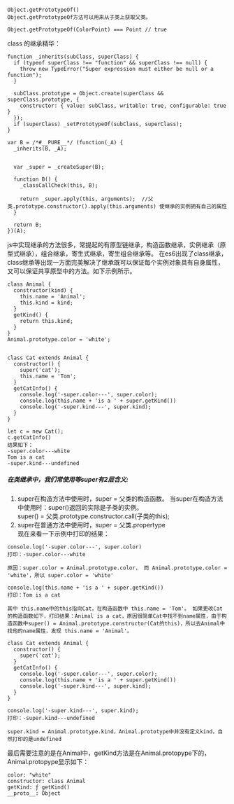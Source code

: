 ####
```
Object.getPrototypeOf()
Object.getPrototypeOf方法可以用来从子类上获取父类。

Object.getPrototypeOf(ColorPoint) === Point // true
```

class 的继承精华：
```
function _inherits(subClass, superClass) {
  if (typeof superClass !== "function" && superClass !== null) {
    throw new TypeError("Super expression must either be null or a function");
  }

  subClass.prototype = Object.create(superClass && superClass.prototype, {
    constructor: { value: subClass, writable: true, configurable: true }
  });
  if (superClass) _setPrototypeOf(subClass, superClass);
}

var B = /*#__PURE__*/ (function(_A) {
  _inherits(B, _A);
  

  var _super = _createSuper(B);

  function B() {
    _classCallCheck(this, B);

    return _super.apply(this, arguments);  //父类.prototype.constructor().apply(this.arguments) 使继承的实例拥有自己的属性
  }

  return B;
})(A);
```


js中实现继承的方法很多，常提起的有原型链继承，构造函数继承，实例继承（原型式继承），组合继承，寄生式继承，寄生组合继承等。 在es6出现了class继承，class继承等出现一方面完美解决了继承既可以保证每个实例对象具有自身属性，又可以保证共享原型中的方法。如下示例所示。

```
class Animal {
  constructor(kind) {
    this.name = 'Animal';
    this.kind = kind;
  }
  getKind() {
    return this.kind;
  }
}
Animal.prototype.color = 'white';


class Cat extends Animal {
  constructor() {
    super('cat');
    this.name = 'Tom';
  }
  getCatInfo() {
    console.log('-super.color---', super.color);
    console.log(this.name + 'is a ' + super.getKind())
    console.log('-super.kind---', super.kind);
  }
}

let c = new Cat();
c.getCatInfo()
结果如下：
-super.color---white
Tom is a cat
-super.kind---undefined
```
##### 在类继承中，我们常使用等super有2层含义:
1. super在构造方法中使用时，super = 父类的构造函数。
当super在构造方法中使用时：super()返回的实际是子类的实例。     
super() = 父类.prototype.constructor.call(子类的this);   
2. super在普通方法中使用时，super = 父类.propertype   
现在来看一下示例中打印的结果：
```
console.log('-super.color---', super.color) 
打印：-super.color---white
```
`原因：super.color = Animal.prototype.color，
而 Animal.prototype.color = 'white'，所以 super.color = 'white'`

```
console.log(this.name + 'is a ' + super.getKind())
打印：Tom is a cat
```
`
其中 this.name中的this指向Cat，在构造函数中 this.name = 'Tom'。
如果更改Cat的构造函数如下，打印结果：Animal is a cat，原因很简单Cat中找不到name属性，由于构造函数中super() = Animal.prototype.constructor(Cat的this)，所以去Animal中找他的name属性，发现 this.name = 'Animal'。
`
```
class Cat extends Animal {
  constructor() {
    super('cat');
  }
  getCatInfo() {
    console.log('-super.color---', super.color);
    console.log(this.name + 'is a ' + super.getKind())
    console.log('-super.kind---', super.kind);
  }
}
```

```
console.log('-super.kind---', super.kind);
打印：-super.kind---undefined
```
`
super.kind = Animal.prototype.kind，Animal.prototype中并没有定义kind，自然打印的是undefined
`

最后需要注意的是在Animal中，getKind方法是在Animal.protopype下的，Animal.protopype显示如下：
```
color: "white"
constructor: class Animal
getKind: ƒ getKind()
__proto__: Object
```
